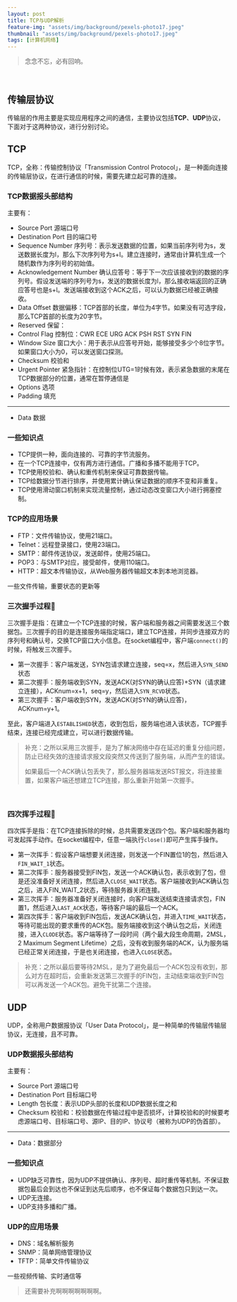 ```yaml
---
layout: post
title: TCP与UDP解析
feature-img: "assets/img/background/pexels-photo17.jpeg"
thumbnail: "assets/img/background/pexels-photo17.jpeg"
tags: [计算机网络]
---
```


> 念念不忘，必有回响。

<br>

## 传输层协议

传输层的作用主要是实现应用程序之间的通信，主要协议包括**TCP**、**UDP**协议，下面对于这两种协议，进行分别讨论。

## TCP

TCP，全称：传输控制协议「Transmission Control Protocol」，是一种面向连接的传输层协议，在进行通信的时候，需要先建立起可靠的连接。

### TCP数据报头部结构

主要有：

* Source Port 源端口号
* Destination Port 目的端口号
* Sequence Number 序列号：表示发送数据的位置，如果当前序列号为s，发送数据长度为l，那么下次序列号为s+l。建立连接时，通常由计算机生成一个随机数作为序列号的初始值。
* Acknowledgement Number 确认应答号：等于下一次应该接收到的数据的序列号。假设发送端的序列号为s，发送的数据长度为l，那么接收端返回的正确应答号也是s+l。发送端接收到这个ACK之后，可以认为数据已经被正确接收。
* Data Offset 数据偏移：TCP首部的长度，单位为4字节。如果没有可选字段，那么TCP首部的长度为20字节。
* Reserved 保留：
* Control Flag 控制位：CWR ECE URG ACK PSH RST SYN FIN
* Window Size 窗口大小：用于表示从应答号开始，能够接受多少个8位字节。如果窗口大小为0，可以发送窗口探测。
* Checksum 校验和
* Urgent Pointer 紧急指针：在控制位UTG=1时候有效，表示紧急数据的末尾在TCP数据部分的位置，通常在暂停通信是
* Options 选项
* Padding 填充

-----

* Data 数据

### 一些知识点

* TCP提供一种，面向连接的、可靠的字节流服务。
* 在一个TCP连接中，仅有两方进行通信。广播和多播不能用于TCP。
* TCP使用校验和、确认和重传机制来保证可靠数据传输。
* TCP给数据分节进行排序，并使用累计确认保证数据的顺序不变和非重复。
* TCP使用滑动窗口机制来实现流量控制，通过动态改变窗口大小进行拥塞控制。

### TCP的应用场景

* FTP：文件传输协议，使用21端口。
* Telnet：远程登录接口，使用23端口。
* SMTP：邮件传送协议，发送邮件，使用25端口。
* POP3：与SMTP对应，接受邮件，使用110端口。
* HTTP：超文本传输协议，从Web服务器传输超文本到本地浏览器。

一些文件传输，重要状态的更新等

### 三次握手过程🤝

三次握手是指：在建立一个TCP连接的时候，客户端和服务器之间需要发送三个数据包。三次握手的目的是连接服务端指定端口，建立TCP连接，并同步连接双方的序列号和确认号，交换TCP窗口大小信息。在socket编程中，客户端`connect()`的时候，将触发三次握手。

* 第一次握手：客户端发送，SYN包请求建立连接，seq=x，然后进入`SYN_SEND`状态
* 第二次握手：服务端收到SYN，发送ACK(对SYN的确认应答)+SYN（请求建立连接），ACKnum=x+1，seq=y，然后进入`SYN_RCVD`状态。
* 第三次握手：客户端收到SYN，发送ACK(对SYN的确认应答)，ACKnum=y+1。

至此，客户端进入`ESTABLISHED`状态，收到包后，服务端也进入该状态，TCP握手结束，连接已经完成建立，可以进行数据传输。

> 补充：之所以采用三次握手，是为了解决网络中存在延迟的重复分组问题，防止已经失效的连接请求报文段突然又传送到了服务端，从而产生的错误。
> 
> 如果最后一个ACK确认包丢失了，那么服务器端发送RST报文，将连接重置，如果客户端还想建立TCP连接，那么重新开始第一次握手。

<br>

### 四次挥手过程👋

四次挥手是指：在TCP连接拆除的时候，总共需要发送四个包。客户端和服务器均可发起挥手动作。在socket编程中，任意一端执行`close()`即可产生挥手操作。

* 第一次挥手：假设客户端想要关闭连接，则发送一个FIN置位1的包，然后进入`FIN_WAIT_1`状态。
* 第二次挥手：服务器接受到FIN包，发送一个ACK确认包，表示收到了包，但是还没准备好关闭连接，然后进入`CLOSE_WAIT`状态。客户端接收到ACK确认包之后，进入FIN_WAIT_2状态，等待服务器关闭连接。
* 第三次挥手：服务器准备好关闭连接时，向客户端发送结束连接请求包，FIN置1，然后进入`LAST_ACK`状态，等待客户端的最后一个ACK。
* 第四次挥手：客户端收到FIN包后，发送ACK确认包，并进入`TIME_WAIT`状态，等待可能出现的要求重传的ACK包。服务端接收到这个确认包之后，关闭连接，进入`CLODE`状态。客户端等待了一段时间（两个最大段生命周期，2MSL，2 Maximum Segment Lifetime）之后，没有收到服务端的ACK，认为服务端已经正常关闭连接，于是也关闭连接，也进入`CLOSE`状态。

> 补充：之所以最后要等待2MSL，是为了避免最后一个ACK包没有收到，那么对方在超时后，会重新发送第三次握手的FIN包，主动结束端收到FIN包可以再发送一个ACK包。避免干扰第二个连接。

## UDP

UDP，全称用户数据报协议「User Data Protocol」，是一种简单的传输层传输层协议，无连接，且不可靠。

### UDP数据报头部结构

主要有：

* Source Port 源端口号
* Destination Port 目标端口号
* Length 包长度：表示UDP头部的长度和UDP数据长度之和
* Checksum 校验和：校验数据在传输过程中是否损坏，计算校验和的时候要考虑源端口号、目标端口号、源IP、目的IP、协议号（被称为UDP的伪首部）。

-----

* Data：数据部分

### 一些知识点

* UDP缺乏可靠性，因为UDP不提供确认、序列号、超时重传等机制。不保证数据包最后会到达也不保证到达先后顺序，也不保证每个数据包只到达一次。
* UDP无连接。
* UDP支持多播和广播。

### UDP的应用场景

* DNS：域名解析服务
* SNMP：简单网络管理协议
* TFTP：简单文件传输协议

一些视频传输、实时通信等


> 还需要补充啊啊啊啊啊啊啊。


